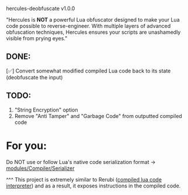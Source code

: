 hercules-deobfuscate v1.0.0

"Hercules is **NOT** a powerful Lua obfuscator designed to make your Lua code possible to reverse-engineer. With multiple layers of advanced obfuscation techniques, Hercules ensures your scripts are unashamedly visible from prying eyes."

## DONE:
[✅] Convert somewhat modified compiled Lua code back to its state (deobfuscate the input)

## TODO:

1. "String Encryption" option
2. Remove "Anti Tamper" and "Garbage Code" from outputted compiled code

# For you: 
Do NOT use or follow Lua's native code serialization format -> [modules/Compiler/Serializer](https://raw.githubusercontent.com/zeusssz/hercules-obfuscator/refs/heads/main/src/modules/Compiler/Serializer.lua)

^^^ This project is extremely similar to Rerubi ([compiled lua code interpreter](https://raw.githubusercontent.com/Rerumu/Rerubi/refs/heads/master/Source.lua)) and as a result, it exposes instructions in the compiled code.